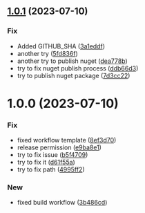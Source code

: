 ## [1.0.1](https://github.com/VikashChauhan51/semantic-versioning-example/compare/v1.0.0...v1.0.1) (2023-07-10)


### Fix

* Added GITHUB_SHA ([3a1eddf](https://github.com/VikashChauhan51/semantic-versioning-example/commit/3a1eddff4d068a5192dc8381287f8e7a72d1f9be))
* another try ([5fd836f](https://github.com/VikashChauhan51/semantic-versioning-example/commit/5fd836fa69345e71e880238abe1e225b7bb41e11))
* another try to publish nuget ([dea778b](https://github.com/VikashChauhan51/semantic-versioning-example/commit/dea778be946c3b81da8424d130ceddb3b8f8d2e1))
* try to fix nuget publish process ([ddb66d3](https://github.com/VikashChauhan51/semantic-versioning-example/commit/ddb66d396e75d44f32c48bc61f5d4e49291ca743))
* try to publish nuget package ([7d3cc22](https://github.com/VikashChauhan51/semantic-versioning-example/commit/7d3cc2291eb14a25ba66ce2a73ae8711082348ec))

# 1.0.0 (2023-07-10)


### Fix

* fixed workflow template ([8ef3d70](https://github.com/VikashChauhan51/semantic-versioning-example/commit/8ef3d704b740ef2799fb1618630c8ce582125b76))
* release permission ([e9ba8e1](https://github.com/VikashChauhan51/semantic-versioning-example/commit/e9ba8e1de31f2db9394343f26c8f492b957e8ce5))
* try to fix issue ([b5f4709](https://github.com/VikashChauhan51/semantic-versioning-example/commit/b5f4709290ae27efea4fc00959702a98185f2804))
* try to fix it ([d61f55a](https://github.com/VikashChauhan51/semantic-versioning-example/commit/d61f55ae684837a966f78d3fc4200df49b19bbaa))
* try to fix path ([4995ff2](https://github.com/VikashChauhan51/semantic-versioning-example/commit/4995ff2277607bca4c81e29858060f4ae2454677))

### New

* fixed build workflow ([3b486cd](https://github.com/VikashChauhan51/semantic-versioning-example/commit/3b486cda4ca8e4c7f2b71a48fda7437cc10851e0))

